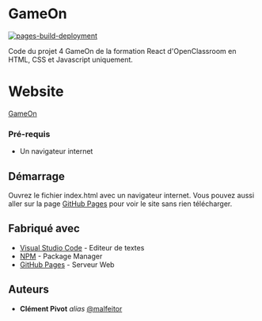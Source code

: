 # GameOn

[![pages-build-deployment](https://github.com/malfeitor/gameon/actions/workflows/pages/pages-build-deployment/badge.svg)](https://github.com/malfeitor/gameon/actions/workflows/pages/pages-build-deployment)

Code du projet 4 GameOn de la formation React d'OpenClassroom en HTML, CSS et Javascript uniquement.

# Website
[GameOn](https://malfeitor.github.io/gameon/)

### Pré-requis

- Un navigateur internet

## Démarrage

Ouvrez le fichier index.html avec un navigateur internet.
Vous pouvez aussi aller sur la page [GitHub Pages](https://malfeitor.github.io/gameon/) pour voir le site sans rien télécharger.

## Fabriqué avec

* [Visual Studio Code](https://code.visualstudio.com/) - Editeur de textes
* [NPM](https://www.npmjs.com/) - Package Manager
* [GitHub Pages](https://pages.github.com/) - Serveur Web

## Auteurs

* **Clément Pivot** _alias_ [@malfeitor](https://github.com/malfeitor)